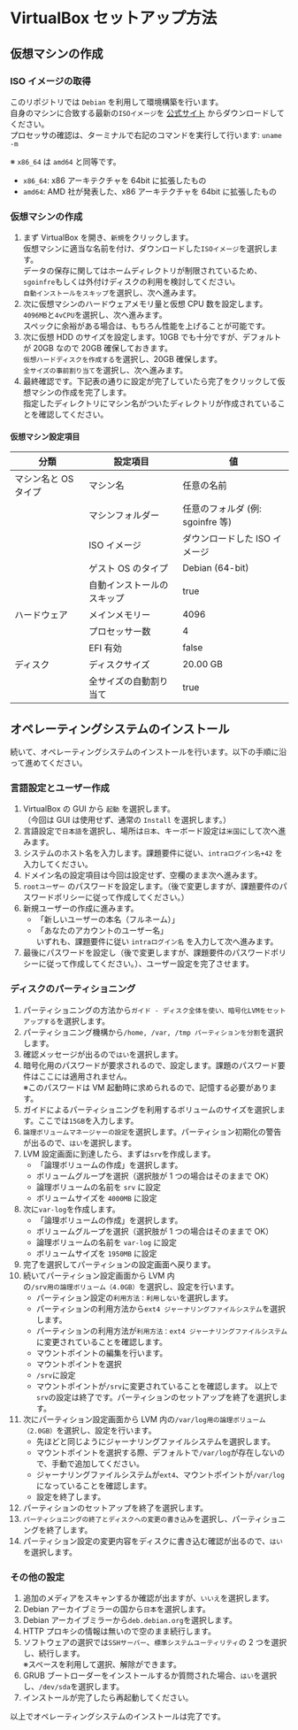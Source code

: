 # VirtualBox セットアップ方法

## 仮想マシンの作成

### ISO イメージの取得

このリポジトリでは `Debian` を利用して環境構築を行います。  
自身のマシンに合致する最新の`ISOイメージ`を [公式サイト](https://www.debian.org/distrib/netinst) からダウンロードしてください。  
プロセッサの確認は、ターミナルで右記のコマンドを実行して行います: `uname -m`

※ `x86_64` は `amd64` と同等です。

- `x86_64`: x86 アーキテクチャを 64bit に拡張したもの
- `amd64`: AMD 社が発表した、x86 アーキテクチャを 64bit に拡張したもの

### 仮想マシンの作成

1. まず VirtualBox を開き、`新規`をクリックします。  
   仮想マシンに適当な名前を付け、ダウンロードした`ISOイメージ`を選択します。  
   データの保存に関してはホームディレクトリが制限されているため、`sgoinfre`もしくは外付けディスクの利用を検討してください。  
   `自動インストールをスキップ`を選択し、次へ進みます。
2. 次に仮想マシンのハードウェアメモリ量と仮想 CPU 数を設定します。  
   `4096MB`と`4vCPU`を選択し、次へ進みます。  
   スペックに余裕がある場合は、もちろん性能を上げることが可能です。
3. 次に仮想 HDD のサイズを設定します。10GB でも十分ですが、デフォルトが 20GB なので 20GB 確保しておきます。  
   `仮想ハードディスクを作成する`を選択し、20GB 確保します。  
   `全サイズの事前割り当て`を選択し、次へ進みます。
4. 最終確認です。下記表の通りに設定が完了していたら完了をクリックして仮想マシンの作成を完了します。  
   指定したディレクトリにマシン名がついたディレクトリが作成されていることを確認してください。

#### 仮想マシン設定項目

| 分類                 | 設定項目                   | 値                               |
| -------------------- | -------------------------- | -------------------------------- |
| マシン名と OS タイプ | マシン名                   | 任意の名前                       |
|                      | マシンフォルダー           | 任意のフォルダ (例: sgoinfre 等) |
|                      | ISO イメージ               | ダウンロードした ISO イメージ    |
|                      | ゲスト OS のタイプ         | Debian (64-bit)                  |
|                      | 自動インストールのスキップ | true                             |
| ハードウェア         | メインメモリー             | 4096                             |
|                      | プロセッサー数             | 4                                |
|                      | EFI 有効                   | false                            |
| ディスク             | ディスクサイズ             | 20.00 GB                         |
|                      | 全サイズの自動割り当て     | true                             |

## オペレーティングシステムのインストール

続いて、オペレーティングシステムのインストールを行います。以下の手順に沿って進めてください。

### 言語設定とユーザー作成

1. VirtualBox の GUI から `起動` を選択します。  
   （今回は GUI は使用せず、通常の `Install` を選択します。）
2. 言語設定で`日本語`を選択し、場所は`日本`、キーボード設定は`米国`にして次へ進みます。
3. システムのホスト名を入力します。課題要件に従い、`intraログイン名+42` を入力してください。
4. ドメイン名の設定項目は今回は設定せず、空欄のまま次へ進みます。
5. `rootユーザー` のパスワードを設定します。（後で変更しますが、課題要件のパスワードポリシーに従って作成してください。）
6. 新規ユーザーの作成に進みます。
   - 「新しいユーザーの本名（フルネーム）」
   - 「あなたのアカウントのユーザー名」  
     いずれも、課題要件に従い `intraログイン名` を入力して次へ進みます。
7. 最後にパスワードを設定し（後で変更しますが、課題要件のパスワードポリシーに従って作成してください。）、ユーザー設定を完了させます。

### ディスクのパーティショニング

1. パーティショニングの方法から`ガイド - ディスク全体を使い、暗号化LVMをセットアップする`を選択します。
2. パーティショニング機構から`/home, /var, /tmp パーティションを分割`を選択します。
3. 確認メッセージが出るので`はい`を選択します。
4. 暗号化用のパスワードが要求されるので、設定します。課題のパスワード要件はここには適用されません。  
   ※このパスワードは VM 起動時に求められるので、記憶する必要があります。
5. ガイドによるパーティショニングを利用するボリュームのサイズを選択します。ここでは`15GB`を入力します。
6. `論理ボリュームマネージャーの設定`を選択します。パーティション初期化の警告が出るので、`はい`を選択します。
7. LVM 設定画面に到達したら、まずは`srv`を作成します。
   - 「論理ボリュームの作成」を選択します。
   - ボリュームグループを選択（選択肢が 1 つの場合はそのままで OK）
   - 論理ボリュームの名前を `srv` に設定
   - ボリュームサイズを `4000MB` に設定
8. 次に`var-log`を作成します。
   - 「論理ボリュームの作成」を選択します。
   - ボリュームグループを選択（選択肢が 1 つの場合はそのままで OK）
   - 論理ボリュームの名前を `var-log` に設定
   - ボリュームサイズを `1950MB` に設定
9. 完了を選択してパーティションの設定画面へ戻ります。
10. 続いてパーティション設定画面から LVM 内の`/srv用の論理ボリューム（4.0GB）`を選択し、設定を行います。
    - パーティション設定の`利用方法：利用しない`を選択します。
    - パーティションの利用方法から`ext4 ジャーナリングファイルシステム`を選択します。
    - パーティションの利用方法が`利用方法：ext4 ジャーナリングファイルシステム`に変更されていることを確認します。
    - マウントポイントの編集を行います。
    - マウントポイントを選択
    - `/srv`に設定
    - マウントポイントが`/srv`に変更されていることを確認します。
      以上で`srv`の設定は終了です。パーティションのセットアップを終了を選択します。
11. 次にパーティション設定画面から LVM 内の`/var/log用の論理ボリューム（2.0GB）`を選択し、設定を行います。
    - 先ほどと同じようにジャーナリングファイルシステムを選択します。
    - マウントポイントを選択する際、デフォルトで`/var/log`が存在しないので、手動で追加してください。
    - ジャーナリングファイルシステムが`ext4`、マウントポイントが`/var/log`になっていることを確認します。
    - 設定を終了します。
12. パーティションのセットアップを終了を選択します。
13. `パーティショニングの終了とディスクへの変更の書き込み`を選択し、パーティショニングを終了します。
14. パーティション設定の変更内容をディスクに書き込む確認が出るので、`はい`を選択します。

### その他の設定

1. 追加のメディアをスキャンするか確認が出ますが、`いいえ`を選択します。
2. Debian アーカイブミラーの国から`日本`を選択します。
3. Debian アーカイブミラーから`deb.debian.org`を選択します。
4. HTTP プロキシの情報は無いので空のまま続行します。
5. ソフトウェアの選択では`SSHサーバー`、`標準システムユーティリティ`の 2 つを選択し、続行します。  
   ※スペースを利用して選択、解除ができます。
6. GRUB ブートローダーをインストールするか質問された場合、`はい`を選択し、`/dev/sda`を選択します。
7. インストールが完了したら再起動してください。

以上でオペレーティングシステムのインストールは完了です。
